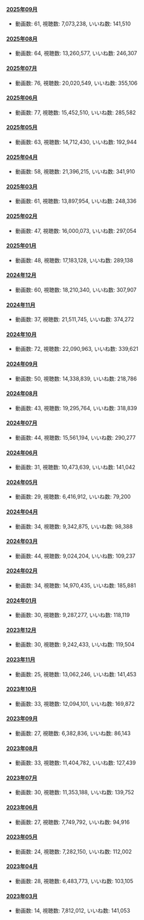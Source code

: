 #### [2025年09月](videos/202509 "wikilink")

-   動画数: 61, 視聴数: 7,073,238, いいね数: 141,510

#### [2025年08月](videos/202508 "wikilink")

-   動画数: 64, 視聴数: 13,260,577, いいね数: 246,307

#### [2025年07月](videos/202507 "wikilink")

-   動画数: 76, 視聴数: 20,020,549, いいね数: 355,106

#### [2025年06月](videos/202506 "wikilink")

-   動画数: 77, 視聴数: 15,452,510, いいね数: 285,582

#### [2025年05月](videos/202505 "wikilink")

-   動画数: 63, 視聴数: 14,712,430, いいね数: 192,944

#### [2025年04月](videos/202504 "wikilink")

-   動画数: 58, 視聴数: 21,396,215, いいね数: 341,910

#### [2025年03月](videos/202503 "wikilink")

-   動画数: 61, 視聴数: 13,897,954, いいね数: 248,336

#### [2025年02月](videos/202502 "wikilink")

-   動画数: 47, 視聴数: 16,000,073, いいね数: 297,054

#### [2025年01月](videos/202501 "wikilink")

-   動画数: 48, 視聴数: 17,183,128, いいね数: 289,138

#### [2024年12月](videos/202412 "wikilink")

-   動画数: 60, 視聴数: 18,210,340, いいね数: 307,907

#### [2024年11月](videos/202411 "wikilink")

-   動画数: 37, 視聴数: 21,511,745, いいね数: 374,272

#### [2024年10月](videos/202410 "wikilink")

-   動画数: 72, 視聴数: 22,090,963, いいね数: 339,621

#### [2024年09月](videos/202409 "wikilink")

-   動画数: 50, 視聴数: 14,338,839, いいね数: 218,786

#### [2024年08月](videos/202408 "wikilink")

-   動画数: 43, 視聴数: 19,295,764, いいね数: 318,839

#### [2024年07月](videos/202407 "wikilink")

-   動画数: 44, 視聴数: 15,561,194, いいね数: 290,277

#### [2024年06月](videos/202406 "wikilink")

-   動画数: 31, 視聴数: 10,473,639, いいね数: 141,042

#### [2024年05月](videos/202405 "wikilink")

-   動画数: 29, 視聴数: 6,416,912, いいね数: 79,200

#### [2024年04月](videos/202404 "wikilink")

-   動画数: 34, 視聴数: 9,342,875, いいね数: 98,388

#### [2024年03月](videos/202403 "wikilink")

-   動画数: 44, 視聴数: 9,024,204, いいね数: 109,237

#### [2024年02月](videos/202402 "wikilink")

-   動画数: 34, 視聴数: 14,970,435, いいね数: 185,881

#### [2024年01月](videos/202401 "wikilink")

-   動画数: 30, 視聴数: 9,287,277, いいね数: 118,119

#### [2023年12月](videos/202312 "wikilink")

-   動画数: 30, 視聴数: 9,242,433, いいね数: 119,504

#### [2023年11月](videos/202311 "wikilink")

-   動画数: 25, 視聴数: 13,062,246, いいね数: 141,453

#### [2023年10月](videos/202310 "wikilink")

-   動画数: 33, 視聴数: 12,094,101, いいね数: 169,872

#### [2023年09月](videos/202309 "wikilink")

-   動画数: 27, 視聴数: 6,382,836, いいね数: 86,143

#### [2023年08月](videos/202308 "wikilink")

-   動画数: 33, 視聴数: 11,404,782, いいね数: 127,439

#### [2023年07月](videos/202307 "wikilink")

-   動画数: 30, 視聴数: 11,353,188, いいね数: 139,752

#### [2023年06月](videos/202306 "wikilink")

-   動画数: 27, 視聴数: 7,749,792, いいね数: 94,916

#### [2023年05月](videos/202305 "wikilink")

-   動画数: 24, 視聴数: 7,282,150, いいね数: 112,002

#### [2023年04月](videos/202304 "wikilink")

-   動画数: 28, 視聴数: 6,483,773, いいね数: 103,105

#### [2023年03月](videos/202303 "wikilink")

-   動画数: 14, 視聴数: 7,812,012, いいね数: 141,053


